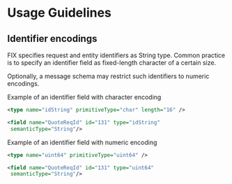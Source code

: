 # Usage Guidelines

## Identifier encodings

FIX specifies request and entity identifiers as String type. Common
practice is to specify an identifier field as fixed-length character of
a certain size.

Optionally, a message schema may restrict such identifiers to numeric
encodings.

Example of an identifier field with character encoding

```xml
<type name="idString" primitiveType="char" length="16" />

<field name="QuoteReqId" id="131" type="idString"
 semanticType="String"/>
 ```

Example of an identifier field with numeric encoding

```xml
<type name="uint64" primitiveType="uint64" />

<field name="QuoteReqId" id="131" type="uint64"
 semanticType="String"/>
```

